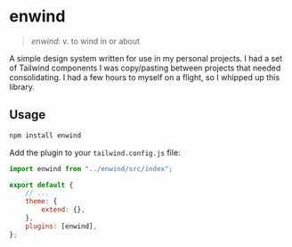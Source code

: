# enwind

> _enwind_: v. to wind in or about

A simple design system written for use in my personal projects. I had a set of Tailwind components I was copy/pasting between projects that needed consolidating. I had a few hours to myself on a flight, so I whipped up this library.

## Usage

```bash
npm install enwind
```

Add the plugin to your `tailwind.config.js` file:

```js
import enwind from "../enwind/src/index";

export default {
    // ...
    theme: {
        extend: {},
    },
    plugins: [enwind],
};
```
